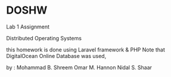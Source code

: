 # DOSHW
Lab 1 Assignment

Distributed Operating Systems

this homework is done using Laravel framework & PHP
Note that DigitalOcean Online Database was used,

by : 
Mohammad B. Shreem
Omar M. Hannon
Nidal S. Shaar

